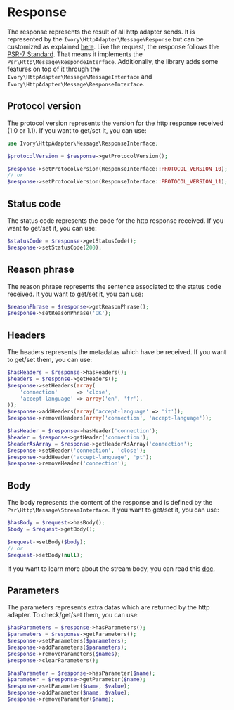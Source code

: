 # Response

The response represents the result of all http adapter sends. It is represented by the
`Ivory\HttpAdapter\Message\Response` but can be customized as explained [here](/doc/configuration.md#message-factory).
Like the request, the response follows the [PSR-7 Standard](https://github.com/php-fig/fig-standards/blob/master/proposed/http-message.md).
That means it implements the `Psr\Http\Message\RespondeInterface`. Additionally, the library adds some features on top of
it through the `Ivory\HttpAdapter\Message\MessageInterface` and `Ivory\HttpAdapter\Message\ResponseInterface`.

## Protocol version

The protocol version represents the version for the http response received (1.0 or 1.1). If you want to get/set it,
you can use:

``` php
use Ivory\HttpAdapter\Message\ResponseInterface;

$protocolVersion = $response->getProtocolVersion();

$response->setProtocolVersion(ResponseInterface::PROTOCOL_VERSION_10);
// or
$response->setProtocolVersion(ResponseInterface::PROTOCOL_VERSION_11);
```

## Status code

The status code represents the code for the http response received. If you want to get/set it, you can use:

``` php
$statusCode = $response->getStatusCode();
$response->setStatusCode(200);
```

## Reason phrase

The reason phrase represents the sentence associated to the status code received. It you want to get/set it, you can
use:

``` php
$reasonPhrase = $response->getReasonPhrase();
$response->setReasonPhrase('OK');
```

## Headers

The headers represents the metadatas which have be received. If you want to get/set them, you can use:

``` php
$hasHeaders = $response->hasHeaders();
$headers = $response->getHeaders();
$response->setHeaders(array(
    'connection'      => 'close',
    'accept-language' => array('en', 'fr'),
));
$response->addHeaders(array('accept-language' => 'it'));
$response->removeHeaders(array('connection', 'accept-language'));

$hasHeader = $response->hasHeader('connection');
$header = $response->getHeader('connection');
$headerAsArray = $response->getHeaderAsArray('connection');
$response->setHeader('connection', 'close');
$response->addHeader('accept-language', 'pt');
$response->removeHeader('connection');
```

## Body

The body represents the content of the response and is defined by the `Psr\Http\Message\StreamInterface`. If you want to
get/set it, you can use:

``` php
$hasBody = $request->hasBody();
$body = $request->getBody();

$request->setBody($body);
// or
$request->setBody(null);
```

If you want to learn more about the stream body, you can read this [doc](/doc/stream.md).

## Parameters

The parameters represents extra datas which are returned by the http adapter. To check/get/set them, you can use:

``` php
$hasParameters = $response->hasParameters();
$parameters = $response->getParameters();
$response->setParameters($parameters);
$response->addParameters($parameters);
$response->removeParameters($names);
$response->clearParameters();

$hasParameter = $response->hasParameter($name);
$parameter = $response->getParameter($name);
$response->setParameter($name, $value);
$response->addParameter($name, $value);
$response->removeParameter($name);
```
